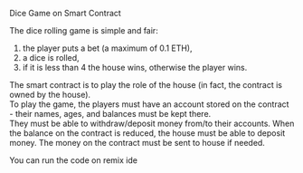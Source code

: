 Dice Game on Smart Contract


The dice rolling game is simple and fair:
1) the player puts a bet (a maximum of 0.1 ETH), 
2) a dice is rolled, 
3) if it is less than 4 the house wins, otherwise the player wins. 

The smart contract is to play the role of the house
(in fact, the contract is owned by the house).  
To play the game, the players must have an account stored on the contract - 
their names, ages, and balances must be kept there.  
They must be able to withdraw/deposit money from/to their accounts.
When the balance on the contract is reduced, the house must be able to deposit money.
The money on the contract must be sent to house if needed. 

You can run the code on remix ide
